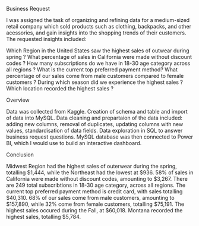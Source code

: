 Business Request

I was assigned the task of organizing and refining data for a medium-sized retail company which sold products such as clothing, backpacks, and other acessories, and gain insights into the shopping trends of their customers. The requested insights included:

Which Region in the United States saw the highest sales of outwear during  spring ?
What percentage of sales in California were made without discount codes ?
How many subscriptions do we have in 18-30 age category across all regions ?
What is the current top preferred payment method?
What percentage of our sales come from male customers compared to female customers ?
During which season did we experience the highest sales ?
Which location recorded the highest sales ?
 

Overview

Data was collected from Kaggle.
Creation of schema and table and import of data into MySQL.
Data cleaning and prepartaion of the data included: adding new columns, removal of duplicates, updating columns with new values, standardisation of data fields.
Data exploration in SQL to answer business request questions.
MySQL database was then connected to Power BI, which I would 
use to build an interactive dashboard.
 

Conclusion

Midwest Region had the highest sales of outerwear during the spring, totalling $1,444, while the Northeast had the lowest at $936.
58% of sales in California were made without discount codes, amounting to $3,267.
There are 249 total subscribtions in 18-30 age category, across all regions.
The current top preferred payment method is credit card, with sales totalling $40,310.
68% of our sales come from male customers, amounting to $157,890, while 32% come from female customers, totalling $75,191.
The highest sales occured during the Fall, at $60,018.
Montana recorded the highest sales, totalling $5,784.

